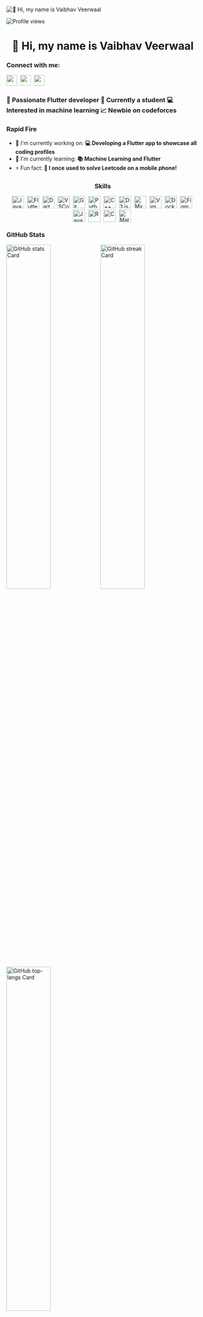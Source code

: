 ![👋 Hi, my name is Vaibhav Veerwaal](https://static.wixstatic.com/media/53fad0_ce0704caa0174d6aa9b2b8101a62fa77~mv2.gif)

![Profile views](https://komarev.com/ghpvc/?username=Va1bhav512&label=Profile%20views&color=0e75b6&style=flat)

<div id="toc">
  <ul align="center" style="list-style: none">
    <summary>
      <h1>
        👋 Hi, my name is Vaibhav Veerwaal
      </h1>
    </summary>
  </ul>
</div>

**<h3 align="left">Connect with me:</h3>** 
<p align="left"><a href="https://codeforces.com/profile/vaibhavveerwaal" target="_blank"><img src="https://img.shields.io/badge/Codeforces-445f9d?style=flat-square&logo=Codeforces&logoColor=white" height="28" style="margin-right: 4px"></a> <a href="https://github.com/Va1bhav512" target="_blank"><img src="https://img.shields.io/badge/GitHub-100000?style=flat-square&logo=github&logoColor=white" height="28" style="margin-right: 4px"></a> <a href="https://www.linkedin.com/in/vaibhav-veerwaal-140465288" target="_blank"><img src="https://img.shields.io/badge/LinkedIn-0077B5?style=flat-square&logo=linkedin&logoColor=white" height="28" style="margin-right: 4px"></a></p>

 **<h3 align="left">🚀 Passionate Flutter developer
🌱 Currently a student
💻 Interested in machine learning
📈 Newbie on codeforces</h3>**

**<h3 align="left">Rapid Fire</h3>**

- 💼 I'm currently working on: **💻 Developing a Flutter app to showcase all coding profiles**
- 🌱 I'm currently learning: **📚 Machine Learning and Flutter**
- ⚡ Fun fact: **🎢 I once used to solve Leetcode on a mobile phone!**

 **<h3 align="center">Skills</h3>**

<div style="display: flex; flex-wrap: wrap; gap: 4px; justify-content: center;"><img src="https://cdn.jsdelivr.net/gh/devicons/devicon@latest/icons/java/java-original-wordmark.svg" height="32" alt="Java" style="margin-right: 4px"> <img src="https://cdn.jsdelivr.net/gh/devicons/devicon/icons/flutter/flutter-original.svg" height="32" alt="Flutter" style="margin-right: 4px"> <img src="https://cdn.jsdelivr.net/gh/devicons/devicon@latest/icons/dart/dart-original.svg" height="32" alt="Dart" style="margin-right: 4px"> <img src="https://cdn.jsdelivr.net/gh/devicons/devicon@latest/icons/vscode/vscode-original.svg" height="32" alt="VSCode" style="margin-right: 4px"> <img src="https://cdn.jsdelivr.net/gh/devicons/devicon/icons/git/git-original.svg" height="32" alt="Git" style="margin-right: 4px"> <img src="https://cdn.jsdelivr.net/gh/devicons/devicon/icons/python/python-original.svg" height="32" alt="Python" style="margin-right: 4px"> <img src="https://cdn.jsdelivr.net/gh/devicons/devicon/icons/cplusplus/cplusplus-plain.svg" height="32" alt="C++" style="margin-right: 4px"> <img src="https://img.shields.io/badge/D3.js-F9A03C?logo=d3.js&logoColor=white" height="32" alt="D3.js" style="margin-right: 4px"> <img src="https://cdn.jsdelivr.net/gh/devicons/devicon@latest/icons/mysql/mysql-original-wordmark.svg" height="32" alt="MySQL" style="margin-right: 4px"> <img src="https://img.shields.io/badge/Vim-019733?logo=vim&logoColor=white" height="32" alt="Vim" style="margin-right: 4px"> <img src="https://cdn.simpleicons.org/docker/2496ED" height="32" alt="Docker" style="margin-right: 4px"> <img src="https://cdn.jsdelivr.net/gh/devicons/devicon@latest/icons/figma/figma-original.svg" height="32" alt="Figma" style="margin-right: 4px"> <img src="https://cdn.jsdelivr.net/gh/devicons/devicon/icons/javascript/javascript-original.svg" height="32" alt="JavaScript" style="margin-right: 4px"> <img src="https://cdn.jsdelivr.net/gh/devicons/devicon/icons/r/r-original.svg" height="32" alt="R" style="margin-right: 4px"> <img src="https://skillicons.dev/icons?i=c" height="32" alt="C" style="margin-right: 4px"> <img src="https://img.shields.io/badge/Material_UI-007FFF?logo=material-ui&logoColor=white" height="32" alt="Material-UI" style="margin-right: 4px"></div>

 **<h3 align="left">GitHub Stats</h3>**

<p align="left">
  <img width="48%" src="https://github-readme-stats.vercel.app/api?username=Va1bhav512&theme=react&hide_title=false&hide_rank=false&show_icons=false&include_all_commits=false&count_private=true&line_height=23" alt="GitHub stats Card" />
  <img width="48%" src="https://streak-stats.demolab.com/?user=Va1bhav512&theme=react&hide_border=false&date_format=M+j%5B%2C+Y%5D&mode=daily&hide_total_contributions=false&hide_current_streak=false&hide_longest_streak=false&card_height=200" alt="GitHub streak Card" />
</p>

<p align="left">
  <img width="48%" src="https://github-readme-stats.vercel.app/api/top-langs?username=Va1bhav512&theme=react&hide_title=false&layout=compact&langs_count=6&hide_progress=false&card_width=400" alt="GitHub top-langs Card" />
</p>


